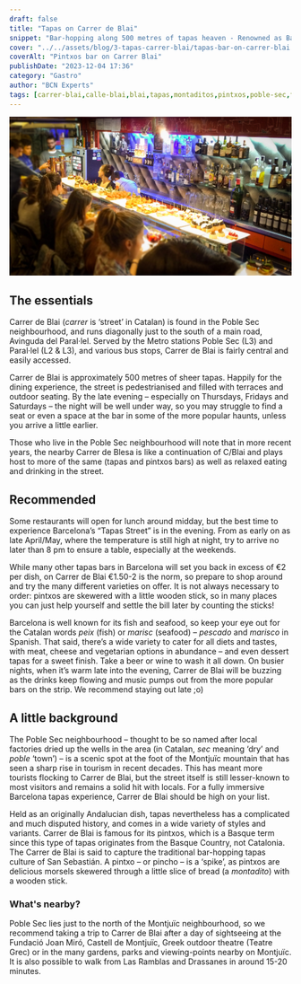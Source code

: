 ```yaml
---
draft: false
title: "Tapas on Carrer de Blai"
snippet: "Bar-hopping along 500 metres of tapas heaven - Renowned as Barcelona's ‘Tapas Street’, Carrer de Blai serves up bar upon bar offering every conceivable variety of Spain’s iconic delicacy."
cover: "../../assets/blog/3-tapas-carrer-blai/tapas-bar-on-carrer-blai.jpg"
coverAlt: "Pintxos bar on Carrer Blai"
publishDate: "2023-12-04 17:36"
category: "Gastro"
author: "BCN Experts"
tags: [carrer-blai,calle-blai,blai,tapas,montaditos,pintxos,poble-sec,food]
---
```


![Tapas on Carrer Blai](../../assets/blog/3-tapas-carrer-blai/tapas-bar-on-carrer-blai.jpg)

## The essentials

Carrer de Blai (*carrer* is ‘street’ in Catalan) is found in the Poble Sec neighbourhood, and runs diagonally just to the south of a main road, Avinguda del Paral·lel. Served by the Metro stations Poble Sec (L3) and Paral·lel (L2 & L3), and various bus stops, Carrer de Blai is fairly central and easily accessed.


Carrer de Blai is approximately 500 metres of sheer tapas. Happily for the dining experience, the street is pedestrianised and filled with terraces and outdoor seating. By the late evening – especially on Thursdays, Fridays and Saturdays – the night will be well under way, so you may struggle to find a seat or even a space at the bar in some of the more popular haunts, unless you arrive a little earlier.

Those who live in the Poble Sec neighbourhood will note that in more recent years, the nearby Carrer de Blesa is like a continuation of C/Blai and plays host to more of the same (tapas and pintxos bars) as well as relaxed eating and drinking in the street.


## Recommended

Some restaurants will open for lunch around midday, but the best time to experience Barcelona’s “Tapas Street” is in the evening. From as early on as late April/May, where the temperature is still high at night, try to arrive no later than 8 pm to ensure a table, especially at the weekends.

While many other tapas bars in Barcelona will set you back in excess of €2 per dish, on Carrer de Blai €1.50-2 is the norm, so prepare to shop around and try the many different varieties on offer. It is not always necessary to order: pintxos are skewered with a little wooden stick, so in many places you can just help yourself and settle the bill later by counting the sticks!

Barcelona is well known for its fish and seafood, so keep your eye out for the Catalan words *peix* (fish) or *marisc* (seafood) – *pescado* and *marisco* in Spanish. That said, there’s a wide variety to cater for all diets and tastes, with meat, cheese and vegetarian options in abundance – and even dessert tapas for a sweet finish. Take a beer or wine to wash it all down.
On busier nights, when it’s warm late into the evening, Carrer de Blai will be buzzing as the drinks keep flowing and music pumps out from the more popular bars on the strip. We recommend staying out late ;o)


## A little background

The Poble Sec neighbourhood – thought to be so named after local factories dried up the wells in the area (in Catalan, *sec* meaning ‘dry’ and *poble* ‘town’) – is a scenic spot at the foot of the Montjuïc mountain that has seen a sharp rise in tourism in recent decades. This has meant more tourists flocking to Carrer de Blai, but the street itself is still lesser-known to most visitors and remains a solid hit with locals. For a fully immersive Barcelona tapas experience, Carrer de Blai should be high on your list.


Held as an originally Andalucian dish, tapas nevertheless has a complicated and much disputed history, and comes in a wide variety of styles and variants. Carrer de Blai is famous for its pintxos, which is a Basque term since this type of tapas originates from the Basque Country, not Catalonia. The Carrer de Blai is said to capture the traditional bar-hopping tapas culture of San Sebastián. A pintxo – or pincho – is a ‘spike’, as pintxos are delicious morsels skewered through a little slice of bread (a *montadito*) with a wooden stick.

### What's nearby?

Poble Sec lies just to the north of the Montjuïc neighbourhood, so we recommend taking a trip to Carrer de Blai after a day of sightseeing at the Fundació Joan Miró, Castell de Montjuïc, Greek outdoor theatre (Teatre Grec) or in the many gardens, parks and viewing-points nearby on Montjuïc. It is also possible to walk from Las Ramblas and Drassanes in around 15-20 minutes.
